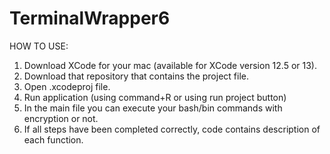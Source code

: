 # TerminalWrapper6

HOW TO USE:

1. Download XCode for your mac (available for XCode version 12.5 or 13). 
2. Download that repository that contains the project file. 
3. Open .xcodeproj file.
4. Run application (using command+R or using run project button) 
5. In the main file you can execute your bash/bin commands with encryption or not. 
6. If all steps have been completed correctly, code contains description of each function.
